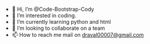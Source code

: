 - 👋 Hi, I’m @Code-Bootstrap-Cody
- 👀 I’m interested in coding.
- 🌱 I’m currently learning python and html
- 💞️ I’m looking to collaborate on a team
- 📫 How to reach me mail on draval00007@gmail.com

<!---
Code-Bootstrap-Cody/Code-Bootstrap-Cody is a ✨ special ✨ repository because its `README.md` (this file) appears on your GitHub profile.
You can click the Preview link to take a look at your changes.
--->
